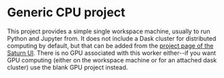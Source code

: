 # Generic CPU project

This project provides a simple single workspace machine, usually to run Python and Jupyter from. It does not include a Dask cluster for distributed computing by default, but that can be added from the [project page of the Saturn UI](https://www.saturncloud.io/docs/getting-started/create_cluster_ui/). There is no GPU associated with this worker either--if you want GPU computing (either on the workspace machine or for an attached dask cluster) use the blank GPU project instead.